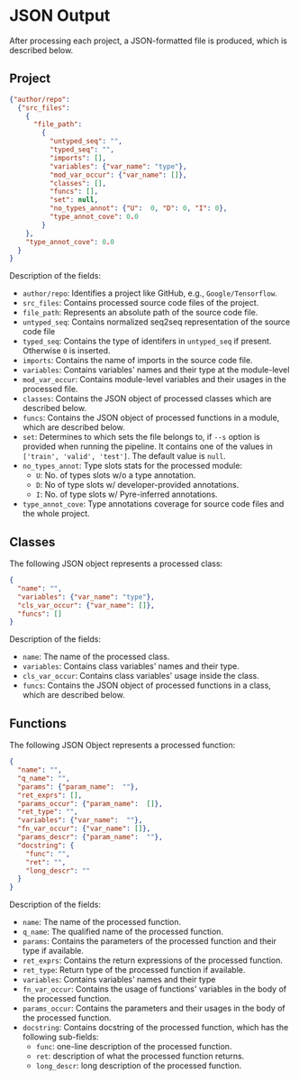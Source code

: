 # JSON Output
After processing each project, a JSON-formatted file is produced, which is described below. 

## Project
```json
{"author/repo": 
  {"src_files": 
    {
      "file_path": 
        {
          "untyped_seq": "",
          "typed_seq": "",
          "imports": [],
          "variables": {"var_name": "type"},
          "mod_var_occur": {"var_name": []},
          "classes": [],
          "funcs": [],
          "set": null,
          "no_types_annot": {"U":  0, "D": 0, "I": 0},
          "type_annot_cove": 0.0
        }
    },
    "type_annot_cove": 0.0
  }
}
```

Description of the fields:
- `author/repo`: Identifies a project like GitHub, e.g., `Google/Tensorflow`.
- `src_files`: Contains processed source code files of the project.
- `file_path`: Represents an absolute path of the source code file.
- `untyped_seq`: Contains normalized seq2seq representation of the source code file
- `typed_seq`: Contains the type of identifers in `untyped_seq` if present. Otherwise `0` is inserted.
- `imports`: Contains the name of imports in the source code file.
- `variables`: Contains variables' names and their type at the module-level
- `mod_var_occur`: Contains module-level variables and their usages in the processed file.
- `classes`: Contains the JSON object of processed classes which are described below.
- `funcs`: Contains the JSON object of processed functions in a module, which are described below.
- `set`: Determines to which sets the file belongs to, if `--s` option is provided when running the pipeline. It contains one of the values in `['train', 'valid', 'test']`. The default value is `null`.
- `no_types_annot`: Type slots stats for the processed module:
  - `U`: No. of types slots w/o a type annotation.
  - `D`: No of type slots w/ developer-provided annotations.
  - `I`: No. of type slots w/ Pyre-inferred annotations.
- `type_annot_cove`: Type annotations coverage for source code files and the whole project.

## Classes
The following JSON object represents a processed class:

```json
{
  "name": "",
  "variables": {"var_name": "type"},
  "cls_var_occur": {"var_name": []},
  "funcs": []
}
```

Description of the fields:
- `name`: The name of the processed class.
- `variables`: Contains class variables' names and their type.
- `cls_var_occur`: Contains class variables' usage inside the class.
- `funcs`: Contains the JSON object of processed functions in a class, which are described below.

## Functions
The following JSON Object represents a processed function:

```json
{
  "name": "",
  "q_name": "",
  "params": {"param_name":  ""},
  "ret_exprs": [],
  "params_occur": {"param_name":  []},
  "ret_type": "",
  "variables": {"var_name":  ""},
  "fn_var_occur": {"var_name": []},
  "params_descr": {"param_name":  ""},
  "docstring": {
    "func": "",
    "ret": "",
    "long_descr": ""
  }
}
```

Description of the fields:
- `name`: The name of the processed function.
- `q_name`: The qualified name of the processed function.
- `params`: Contains the parameters of the processed function and their type if available.
- `ret_exprs`: Contains the return expressions of the processed function.
- `ret_type`: Return type of the processed function if available.
- `variables`: Contains variables' names and their type
- `fn_var_occur`: Contains the usage of functions' variables in the body of the processed function.
- `params_occur`: Contains the parameters and their usages in the body of the processed function.
- `docstring`: Contains docstring of the processed function, which has the following sub-fields:
  - `func`: one-line description of the processed function.
  - `ret`: description of what the processed function returns.
  - `long_descr`: long description of the processed function.